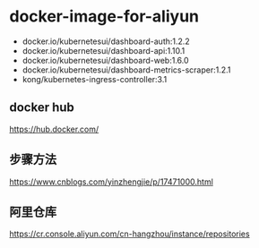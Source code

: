 # docker-image-for-aliyun
- docker.io/kubernetesui/dashboard-auth:1.2.2
- docker.io/kubernetesui/dashboard-api:1.10.1
- docker.io/kubernetesui/dashboard-web:1.6.0
- docker.io/kubernetesui/dashboard-metrics-scraper:1.2.1
- kong/kubernetes-ingress-controller:3.1



## docker hub
https://hub.docker.com/

## 步骤方法
https://www.cnblogs.com/yinzhengjie/p/17471000.html

## 阿里仓库
https://cr.console.aliyun.com/cn-hangzhou/instance/repositories
